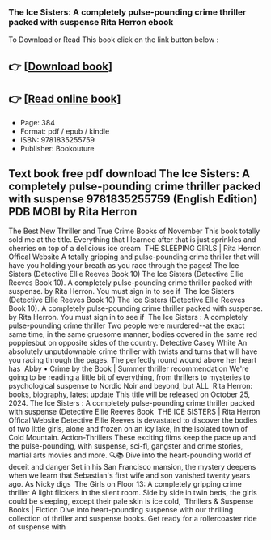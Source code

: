 ### The Ice Sisters: A completely pulse-pounding crime thriller packed with suspense Rita Herron ebook

To Download or Read This book click on the link button below :

## 👉  [**[Download book](http://get-pdfs.com/download.php?group=book&from=github.com&id=719664&lnk=1064 "Download book")**]

## 👉  [**[Read online book](http://get-pdfs.com/download.php?group=book&from=github.com&id=719664&lnk=1064 "Read online book")**]


* Page: 384
* Format: pdf / epub / kindle
* ISBN: 9781835255759
* Publisher: Bookouture



## Text book free pdf download The Ice Sisters: A completely pulse-pounding crime thriller packed with suspense 9781835255759 (English Edition) PDB MOBI by Rita Herron



 The Best New Thriller and True Crime Books of November This book totally sold me at the title. Everything that I learned after that is just sprinkles and cherries on top of a delicious ice cream 
 THE SLEEPING GIRLS | Rita Herron Offical Website A totally gripping and pulse-pounding crime thriller that will have you holding your breath as you race through the pages!
 The Ice Sisters (Detective Ellie Reeves Book 10) The Ice Sisters (Detective Ellie Reeves Book 10). A completely pulse-pounding crime thriller packed with suspense. by Rita Herron. You must sign in to see if 
 The Ice Sisters (Detective Ellie Reeves Book 10) The Ice Sisters (Detective Ellie Reeves Book 10). A completely pulse-pounding crime thriller packed with suspense. by Rita Herron. You must sign in to see if 
 The Ice Sisters : A completely pulse-pounding crime thriller Two people were murdered--at the exact same time, in the same gruesome manner, bodies covered in the same red poppiesbut on opposite sides of the country.
 Detective Casey White An absolutely unputdownable crime thriller with twists and turns that will have you racing through the pages. The perfectly round wound above her heart has 
 Abby • Crime by the Book | Summer thriller recommendation We&#039;re going to be reading a little bit of everything, from thrillers to mysteries to psychological suspense to Nordic Noir and beyond, but ALL 
 Rita Herron: books, biography, latest update This title will be released on October 25, 2024. The Ice Sisters : A completely pulse-pounding crime thriller packed with suspense (Detective Ellie Reeves Book 
 THE ICE SISTERS | Rita Herron Offical Website Detective Ellie Reeves is devastated to discover the bodies of two little girls, alone and frozen on an icy lake, in the isolated town of Cold Mountain.
 Action-Thrillers These exciting films keep the pace up and the pulse-pounding, with suspense, sci-fi, gangster and crime stories, martial arts movies and more.
 🔍📚 Dive into the heart-pounding world of deceit and danger Set in his San Francisco mansion, the mystery deepens when we learn that Sebastian&#039;s first wife and son vanished twenty years ago. As Nicky digs 
 The Girls on Floor 13: A completely gripping crime thriller A light flickers in the silent room. Side by side in twin beds, the girls could be sleeping, except their pale skin is ice cold, 
 Thrillers &amp; Suspense Books | Fiction Dive into heart-pounding suspense with our thrilling collection of thriller and suspense books. Get ready for a rollercoaster ride of suspense with 





